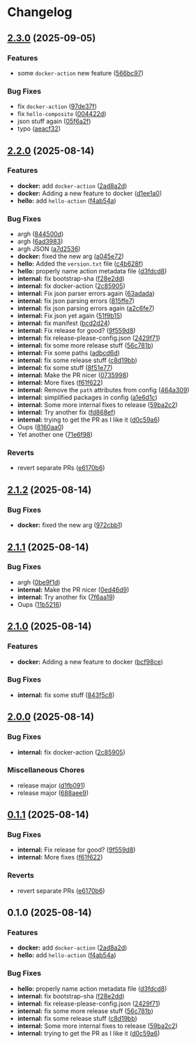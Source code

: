 # Changelog

## [2.3.0](https://github.com/cVladu/try-release-please/compare/v2.2.0...v2.3.0) (2025-09-05)


### Features

* some `docker-action` new feature ([566bc97](https://github.com/cVladu/try-release-please/commit/566bc9793cc2779d0c11edf1a58c7f9ed092a410))


### Bug Fixes

* fix `docker-action` ([97de37f](https://github.com/cVladu/try-release-please/commit/97de37f36faf9ff18a3bfed5ef36c87b18a50a4d))
* fix `hello-composite` ([004422d](https://github.com/cVladu/try-release-please/commit/004422d59e6399940ac015b00fffc520c7de5af4))
* json stuff again ([05f6a2f](https://github.com/cVladu/try-release-please/commit/05f6a2f3e6d7baed36f9abdd4b35600fc9e1b484))
* typo ([aeacf32](https://github.com/cVladu/try-release-please/commit/aeacf32a9358c856546612468f1994598226347d))

## [2.2.0](https://github.com/cVladu/try-release-please/compare/v2.1.2...v2.2.0) (2025-08-14)


### Features

* **docker:** add `docker-action` ([2ad8a2d](https://github.com/cVladu/try-release-please/commit/2ad8a2d268523a8f5fe1e6cc84ca50e31ed50b84))
* **docker:** Adding a new feature to docker ([d1ee1a0](https://github.com/cVladu/try-release-please/commit/d1ee1a077184219daa13a3a7f553cc1edf48ce47))
* **hello:** add `hello-action` ([f4ab54a](https://github.com/cVladu/try-release-please/commit/f4ab54afedd358131fcc6babafb1948fff016d95))


### Bug Fixes

* argh ([844500d](https://github.com/cVladu/try-release-please/commit/844500deb4b317bb72634e5ba9cdeeb4ebef5cd8))
* argh ([6ad3983](https://github.com/cVladu/try-release-please/commit/6ad3983de71e55292c97bc21ba13bc89e9698b23))
* argh JSON ([a7d2536](https://github.com/cVladu/try-release-please/commit/a7d2536687c072992adec6dee3bd18dad0ab67e2))
* **docker:** fixed the new arg ([a045e72](https://github.com/cVladu/try-release-please/commit/a045e7272db50fe5f395df0d28535ee5bd87ca31))
* **hello:** Added the `version.txt` file ([c4b628f](https://github.com/cVladu/try-release-please/commit/c4b628f4c0f03506e7aa5f73dbf9237752d143b6))
* **hello:** properly name action metadata file ([d3fdcd8](https://github.com/cVladu/try-release-please/commit/d3fdcd87f8313357ac69fb87d4ada96e9e110726))
* **internal:** fix bootstrap-sha ([f28e2dd](https://github.com/cVladu/try-release-please/commit/f28e2dde15c34d7dcde23150ec4959cadbfe4447))
* **internal:** fix docker-action ([2c85905](https://github.com/cVladu/try-release-please/commit/2c85905a5fe0ae1665376159b252f29a5e73ac75))
* **internal:** Fix json parser errors again ([63adada](https://github.com/cVladu/try-release-please/commit/63adadaf4fee86c83f0778da8093aed4ba8a18f9))
* **internal:** fix json parsing errors ([815ffe7](https://github.com/cVladu/try-release-please/commit/815ffe701246ea85c3dd37204f1920fa72f16d2a))
* **internal:** fix json parsing errors again ([a2c6fe7](https://github.com/cVladu/try-release-please/commit/a2c6fe71b3c4fc44393898baba38c8e568b6f81c))
* **internal:** Fix json yet again ([51f9b15](https://github.com/cVladu/try-release-please/commit/51f9b157938512d88c68d5bbbd74018d588b99ea))
* **internal:** fix manifest ([bcd2d24](https://github.com/cVladu/try-release-please/commit/bcd2d2443aab1d3dc489bae68285fd3fa7026dc0))
* **internal:** Fix release for good? ([9f559d8](https://github.com/cVladu/try-release-please/commit/9f559d8e10ae7d7d2323260cd378cad570becb15))
* **internal:** fix release-please-config.json ([2429f71](https://github.com/cVladu/try-release-please/commit/2429f71b12292f9a00375f466c5c5c7d8b340c93))
* **internal:** fix some more release stuff ([56c781b](https://github.com/cVladu/try-release-please/commit/56c781bddc717479440d7e6477ee674f956b7313))
* **internal:** Fix some paths ([adbcd6d](https://github.com/cVladu/try-release-please/commit/adbcd6dfe4fd9ba8a157745bea0f583b0b400828))
* **internal:** fix some release stuff ([c8d19bb](https://github.com/cVladu/try-release-please/commit/c8d19bb3e48ccc3cc7669ea8f44e3bb5a7d4ec98))
* **internal:** fix some stuff ([8f51e77](https://github.com/cVladu/try-release-please/commit/8f51e7796641830b9ad63f05ead1eb8736ab331c))
* **internal:** Make the PR nicer ([0735998](https://github.com/cVladu/try-release-please/commit/07359986f8af1ce4b5868b272e84391c23f6fa85))
* **internal:** More fixes ([f61f622](https://github.com/cVladu/try-release-please/commit/f61f622a00a83b2e49d1ce6c6fcf56c3d975ca27))
* **internal:** Remove the `path` attributes from config ([464a309](https://github.com/cVladu/try-release-please/commit/464a30969f2d449594ab6522996a81ac4c8c75f6))
* **internal:** simplified packages in config ([a1e6d1c](https://github.com/cVladu/try-release-please/commit/a1e6d1c25721114a41b7ec941f2a68e044afaf88))
* **internal:** Some more internal fixes to release ([59ba2c2](https://github.com/cVladu/try-release-please/commit/59ba2c2ca8b29918756a88e5586449e13c3cef50))
* **internal:** Try another fix ([fd868ef](https://github.com/cVladu/try-release-please/commit/fd868ef70b6d9b9361fcf1cbd0fc15396e289274))
* **internal:** trying to get the PR as I like it ([d0c59a6](https://github.com/cVladu/try-release-please/commit/d0c59a67be8c6f22da58a149454375f7892bbf63))
* Oups ([8160aa0](https://github.com/cVladu/try-release-please/commit/8160aa00a2d7413d42be346b84f692ab474e3fad))
* Yet another one ([71e6f98](https://github.com/cVladu/try-release-please/commit/71e6f982003509065c0f1499cf8ee6e59b64cbaa))


### Reverts

* revert separate PRs ([e6170b6](https://github.com/cVladu/try-release-please/commit/e6170b6d9ceb2fcd343368f235bda042d3a46055))

## [2.1.2](https://github.com/cVladu/try-release-please/compare/v2.1.1...v2.1.2) (2025-08-14)


### Bug Fixes

* **docker:** fixed the new arg ([972cbb1](https://github.com/cVladu/try-release-please/commit/972cbb1291c9c02215b4a7a043f268487f9b6baa))

## [2.1.1](https://github.com/cVladu/try-release-please/compare/v2.1.0...v2.1.1) (2025-08-14)


### Bug Fixes

* argh ([0be9f1d](https://github.com/cVladu/try-release-please/commit/0be9f1d2c0f7da533f9ae4c02264e88620c4146b))
* **internal:** Make the PR nicer ([0ed46d9](https://github.com/cVladu/try-release-please/commit/0ed46d958ffdb45d2eb3a9f076e3ba16b1291234))
* **internal:** Try another fix ([7f6aa19](https://github.com/cVladu/try-release-please/commit/7f6aa19923fa6e7ac031cf66c30dd262f2681fcd))
* Oups ([11b5216](https://github.com/cVladu/try-release-please/commit/11b5216fda5c13beca1bc04bf6ac146bea016a15))

## [2.1.0](https://github.com/cVladu/try-release-please/compare/v2.0.0...v2.1.0) (2025-08-14)


### Features

* **docker:** Adding a new feature to docker ([bcf98ce](https://github.com/cVladu/try-release-please/commit/bcf98ceef66b959aa2f477fdb8a4fb0df4698fdc))


### Bug Fixes

* **internal:** fix some stuff ([843f5c8](https://github.com/cVladu/try-release-please/commit/843f5c8810775372a6c8cc02d54135cf5c3fb7ac))

## [2.0.0](https://github.com/cVladu/try-release-please/compare/v0.1.1...v2.0.0) (2025-08-14)


### Bug Fixes

* **internal:** fix docker-action ([2c85905](https://github.com/cVladu/try-release-please/commit/2c85905a5fe0ae1665376159b252f29a5e73ac75))


### Miscellaneous Chores

* release major ([d1fb091](https://github.com/cVladu/try-release-please/commit/d1fb0911962dda91782337b6ef3c9551a1a01239))
* release major ([688aee9](https://github.com/cVladu/try-release-please/commit/688aee9250e163cf6d3b3167e1fa93053ba418ec))

## [0.1.1](https://github.com/cVladu/try-release-please/compare/v0.1.0...v0.1.1) (2025-08-14)


### Bug Fixes

* **internal:** Fix release for good? ([9f559d8](https://github.com/cVladu/try-release-please/commit/9f559d8e10ae7d7d2323260cd378cad570becb15))
* **internal:** More fixes ([f61f622](https://github.com/cVladu/try-release-please/commit/f61f622a00a83b2e49d1ce6c6fcf56c3d975ca27))


### Reverts

* revert separate PRs ([e6170b6](https://github.com/cVladu/try-release-please/commit/e6170b6d9ceb2fcd343368f235bda042d3a46055))

## 0.1.0 (2025-08-14)


### Features

* **docker:** add `docker-action` ([2ad8a2d](https://github.com/cVladu/try-release-please/commit/2ad8a2d268523a8f5fe1e6cc84ca50e31ed50b84))
* **hello:** add `hello-action` ([f4ab54a](https://github.com/cVladu/try-release-please/commit/f4ab54afedd358131fcc6babafb1948fff016d95))


### Bug Fixes

* **hello:** properly name action metadata file ([d3fdcd8](https://github.com/cVladu/try-release-please/commit/d3fdcd87f8313357ac69fb87d4ada96e9e110726))
* **internal:** fix bootstrap-sha ([f28e2dd](https://github.com/cVladu/try-release-please/commit/f28e2dde15c34d7dcde23150ec4959cadbfe4447))
* **internal:** fix release-please-config.json ([2429f71](https://github.com/cVladu/try-release-please/commit/2429f71b12292f9a00375f466c5c5c7d8b340c93))
* **internal:** fix some more release stuff ([56c781b](https://github.com/cVladu/try-release-please/commit/56c781bddc717479440d7e6477ee674f956b7313))
* **internal:** fix some release stuff ([c8d19bb](https://github.com/cVladu/try-release-please/commit/c8d19bb3e48ccc3cc7669ea8f44e3bb5a7d4ec98))
* **internal:** Some more internal fixes to release ([59ba2c2](https://github.com/cVladu/try-release-please/commit/59ba2c2ca8b29918756a88e5586449e13c3cef50))
* **internal:** trying to get the PR as I like it ([d0c59a6](https://github.com/cVladu/try-release-please/commit/d0c59a67be8c6f22da58a149454375f7892bbf63))

